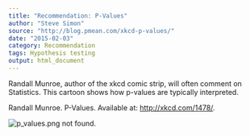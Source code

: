 ```yaml
---
title: "Recommendation: P-Values"
author: "Steve Simon"
source: "http://blog.pmean.com/xkcd-p-values/"
date: "2015-02-03"
category: Recommendation
tags: Hypothesis testing
output: html_document
---
```


Randall Munroe, author of the xkcd comic strip, will often comment on
Statistics. This cartoon shows how p-values are typically
interpreted.

<!---More--->

Randall Munroe. P-Values. Available at: <http://xkcd.com/1478/>.

![p_values.png not found.](http://www.pmean.com/images/images/15/xkcd-p-values01.png)


